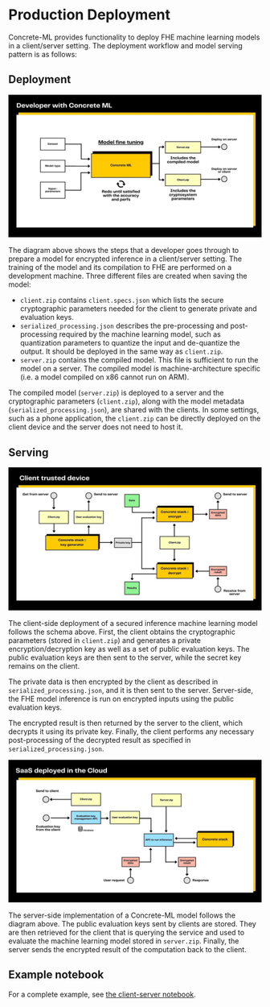 # Production Deployment

Concrete-ML provides functionality to deploy FHE machine learning models in a client/server setting. The deployment workflow and model serving pattern is as follows:

## Deployment

![](../figures/concretemlgraph1.jpg)

The diagram above shows the steps that a developer goes through to prepare a model for encrypted inference in a client/server setting. The training of the model and its compilation to FHE are performed on a development machine. Three different files are created when saving the model:

- `client.zip` contains `client.specs.json` which lists the secure cryptographic parameters needed for the client to generate private and evaluation keys.
- `serialized_processing.json` describes the pre-processing and post-processing required by the machine learning model, such as quantization parameters to quantize the input and de-quantize the output. It should be deployed in the same way as `client.zip`.
- `server.zip` contains the compiled model. This file is sufficient to run the model on a server. The compiled model is machine-architecture specific (i.e. a model compiled on x86 cannot run on ARM).

The compiled model (`server.zip`) is deployed to a server and the cryptographic parameters (`client.zip`), along with the model metadata (`serialized_processing.json`), are shared with the clients. In some settings, such as a phone application, the `client.zip` can be directly deployed on the client device and the server does not need to host it.

## Serving

![](../figures/concretemlgraph3.jpg)

The client-side deployment of a secured inference machine learning model follows the schema above. First, the client obtains the cryptographic parameters (stored in `client.zip`) and generates a private encryption/decryption key as well as a set of public evaluation keys. The public evaluation keys are then sent to the server, while the secret key remains on the client.

The private data is then encrypted by the client as described in `serialized_processing.json`, and it is then sent to the server. Server-side, the FHE model inference is run on encrypted inputs using the public evaluation keys.

The encrypted result is then returned by the server to the client, which decrypts it using its private key. Finally, the client performs any necessary post-processing of the decrypted result as specified in `serialized_processing.json`.

![](../figures/concretemlgraph2.jpg)

The server-side implementation of a Concrete-ML model follows the diagram above. The public evaluation keys sent by clients are stored. They are then retrieved for the client that is querying the service and used to evaluate the machine learning model stored in `server.zip`. Finally, the server sends the encrypted result of the computation back to the client.

## Example notebook

For a complete example, see [the client-server notebook](https://github.com/zama-ai/concrete-ml/tree/release/0.6.x/docs/advanced_examples/ClientServer.ipynb).
